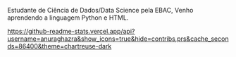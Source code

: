 Estudante de Ciência de Dados/Data Science pela EBAC, Venho aprendendo a linguagem Python e HTML.

https://github-readme-stats.vercel.app/api?username=anuraghazra&show_icons=true&hide=contribs,prs&cache_seconds=86400&theme=chartreuse-dark



